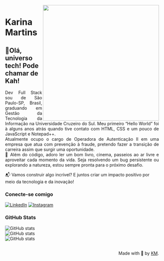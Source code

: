 <img align="right" height="380"  src="https://github.com/karinacmartins/karinacmartins/assets/131190006/eccfec51-91e3-44c0-a586-e155ff720b7f" >


<h1>
Karina Martins 
<h2>
    <span> 👋Olá, universo tech! Pode chamar de Kah! </span>
</h2>

<p align="justify"> Dev Full Stack sou de São Paulo-SP, Brasil, graduando em Gestão da Tecnologia da Informação na Universidade Cruzeiro do Sul. Meu primeiro “Hello World” foi à alguns anos atrás quando tive contato com HTML, CSS e um pouco de JavaScript e Notepad++.
<br>
Atualmente ocupo o cargo de Operadora de Autenticação II em uma empresa que atua com prevenção à fraude, pretendo fazer a transição de carreira assim que surgir uma oportunidade.
<br>
   🌟 Além do código, adoro ler um bom livro, cinema, passeios ao ar livre e aproveitar cada momento da vida. Seja resolvendo um bug persistente ou explorando a natureza, estou sempre pronta para o próximo desafio.</p>
 <p>
    📬 Vamos construir algo incrível? E juntos criar um impacto positivo por meio da tecnologia e da inovação!
<p>
 

<h3 align="left">Conecte-se comigo</h3>

[![LinkedIn](https://img.shields.io/badge/-LinkedIn-000?style=for-the-badge&logo=linkedin&logoColor=FF00F6&color:FFF)](https://www.linkedin.com/in/karinacmartins/)
[![Instagram](https://img.shields.io/badge/-Instagram-000?style=for-the-badge&logo=instagram&logoColor=FF00F6&color:FFF)](https://www.instagram.com/karinamartins_eu/)


<h3 align="left">GitHub Stats</h3>

![GitHub stats](https://github-readme-stats-git-masterrstaa-rickstaa.vercel.app/api?username=karinacmartins&hide_title=true&show_icons=true&include_all_commits=false&count_private=true&line_height=25&hide=issues&bg_color=000&title_color=FF00F6&text_color=FFF&border_radius=3&border_color=36123c&icon_color=FF00F6&theme=jolly) <br>
![GitHub stats](https://github-readme-stats-git-masterrstaa-rickstaa.vercel.app/api/top-langs/?username=karinacmartins&hide_title=true&show_icons=true&include_all_commits=false&count_private=true&line_height=25&hide=issues&bg_color=000&title_color=FF00F6&text_color=FFF&border_radius=3&border_color=36123c&icon_color=FF00F6&theme=jolly) <br>
![GitHub stats](https://github-readme-streak-stats.herokuapp.com/?user=karinacmartins&hide_title=true&show_icons=true&include_all_commits=false&count_private=true&line_height=25&hide=issues&bg_color=000&title_color=FF00F6&text_color=FFF&border_radius=3&border_color=36123c&icon_color=FF00F6&theme=jolly)

<br>

  <div align="right">Made with 💜 by <a href="https://github.com/karinacmartins">KM</a>.</div>
